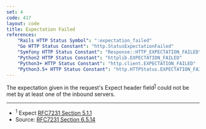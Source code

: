 ```yaml
---
set: 4
code: 417
layout: code
title: Expectation Failed
references:
    "Rails HTTP Status Symbol": ":expectation_failed"
    "Go HTTP Status Constant": "http.StatusExpectationFailed"
    "Symfony HTTP Status Constant": "Response::HTTP_EXPECTATION_FAILED"
    "Python2 HTTP Status Constant": "httplib.EXPECTATION_FAILED"
    "Python3+ HTTP Status Constant": "http.client.EXPECTATION_FAILED"
    "Python3.5+ HTTP Status Constant": "http.HTTPStatus.EXPECTATION_FAILED"
---
```


The expectation given in the request's Expect header
field<sup>[1](#ref-1)</sup> could not be met by at least one of the
inbound servers.

---

* <span id="ref-1"><sup>1</sup> Expect [RFC7231 Section 5.1.1][2]</span>
* Source: [RFC7231 Section 6.5.14][1]

[1]: <https://datatracker.ietf.org/doc/html/rfc7231#section-6.5.14>
[2]: <https://datatracker.ietf.org/doc/html/rfc7231#section-5.1.1>
